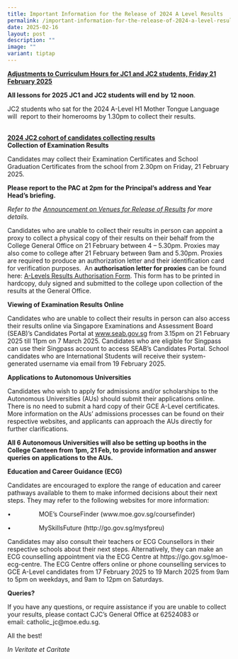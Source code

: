 ```yaml
---
title: Important Information for the Release of 2024 A Level Results
permalink: /important-information-for-the-release-of-2024-a-level-results/
date: 2025-02-16
layout: post
description: ""
image: ""
variant: tiptap
---
```

<p><strong><u>Adjustments to Curriculum Hours for JC1 and JC2 students, Friday 21 February&nbsp;2025</u></strong>
</p>
<p><strong>All lessons for 2025 JC1 and JC2 students will end by</strong>&nbsp;<strong>12 noon</strong>.&nbsp;</p>
<p>JC2 students who sat for the 2024 A-Level H1 Mother Tongue Language will
&nbsp;report to their homerooms by 1.30pm to collect their results.</p>
<p>
<br><strong><u>2024 JC2 cohort of candidates collecting results</u></strong><u><br></u><strong>Collection of Examination Results</strong>
</p>
<p>Candidates may collect their Examination Certificates and School Graduation
Certificates from the school from 2.30pm on Friday, 21 February 2025.</p>
<p><strong>Please report to the PAC at 2pm for the Principal’s address and Year Head’s briefing.&nbsp;</strong>
</p>
<p><em>Refer to the <a href="/files/Venues_for_Release_of_2024_A_Level_Results_college_website.pdf" rel="noopener noreferrer nofollow" target="_blank">Announcement on Venues for Release of Results</a> for more details.</em>
</p>
<p>Candidates who are unable to collect their results in person can appoint
a proxy to collect a physical copy of their results on their behalf from
the College General Office on 21 February between 4 – 5.30pm. Proxies may
also come to college after 21 February between 9am and 5.30pm. Proxies
are required to produce an authorization letter and their identification
card for verification purposes. &nbsp;An&nbsp;<strong>authorisation letter for proxies</strong>&nbsp;can
be found here: <a href="/files/2024_A_Level_Results_Authorisation_Form.pdf" rel="noopener noreferrer nofollow" target="_blank">A-Levels Results Authorisation Form</a>.&nbsp;This
form has to be printed in hardcopy, duly signed and submitted to the college
upon collection of the results at the General Office.&nbsp;</p>
<p></p>
<p><strong>Viewing of Examination Results Online</strong>&nbsp;</p>
<p>Candidates who are unable to collect their results in person can also
access their results online via Singapore Examinations and Assessment Board
(SEAB)’s Candidates Portal at <a href="www.seab.gov.sg" rel="noopener noreferrer nofollow" target="_blank">www.seab.gov.sg</a> from 3.15pm on 21 February 2025
till 11pm on 7 March 2025. Candidates who are eligible for Singpass can
use their Singpass account to access SEAB’s Candidates Portal. School candidates
who are International Students will receive their system-generated username
via email from 19 February 2025.</p>
<p></p>
<p><strong>Applications to Autonomous Universities&nbsp;</strong>
</p>
<p>Candidates who wish to apply for admissions and/or scholarships to the
Autonomous Universities (AUs) should submit their applications online.
There is no need to submit a hard copy of their GCE A-Level certificates.
More information on the AUs’ admissions processes can be found on their
respective websites, and applicants can approach the AUs directly for further
clarifications.&nbsp;&nbsp;</p>
<p></p>
<p><strong>All 6 Autonomous Universities will also be setting up booths in the College Canteen from 1pm, 21 Feb, to provide information and answer queries on applications to the AUs.</strong>
</p>
<p></p>
<p><strong>Education and Career Guidance (ECG)&nbsp;</strong>
</p>
<p></p>
<p>Candidates are encouraged to explore the range of education and career
pathways available to them to make informed decisions about their next
steps. They may refer to the following websites for more information:</p>
<p>•&nbsp;&nbsp;&nbsp;&nbsp;&nbsp;&nbsp;&nbsp;&nbsp;&nbsp;&nbsp;&nbsp;&nbsp;&nbsp;&nbsp;&nbsp;
MOE’s CourseFinder (<a rel="noopener noreferrer nofollow" target="_blank">www.moe.gov.sg/coursefinder</a>)</p>
<p>•&nbsp;&nbsp;&nbsp;&nbsp;&nbsp;&nbsp;&nbsp;&nbsp;&nbsp;&nbsp;&nbsp;&nbsp;&nbsp;&nbsp;&nbsp;
MySkillsFuture (<a rel="noopener noreferrer nofollow" target="_blank">http://go.gov.sg/mysfpreu</a>)</p>
<p></p>
<p>Candidates may also consult their teachers or ECG Counsellors in their
respective schools about their next steps. Alternatively, they can make
an ECG counselling appointment via the ECG Centre at <a rel="noopener noreferrer nofollow" target="_blank">https://go.gov.sg/moe-ecg-centre</a>.
The ECG Centre offers online or phone counselling services to GCE A-Level
candidates from 17 February 2025 to 19 March 2025 from 9am to 5pm on weekdays,
and 9am to 12pm on Saturdays.</p>
<p></p>
<p><strong>Queries?</strong>
</p>
<p>If you have any questions, or require assistance if you are unable to
collect your results, please contact CJC’s General Office at 62524083 or
email:&nbsp;<a rel="noopener noreferrer nofollow" target="_blank">catholic_jc@moe.edu.sg</a>.</p>
<p></p>
<p>All the best!</p>
<p></p>
<p><em>In Veritate et Caritate</em>
</p>